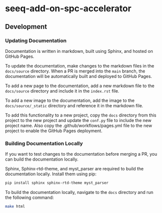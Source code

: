 # seeq-add-on-spc-accelerator

## Development

### Updating Documentation
Documentation is written in markdown, built using Sphinx, and hosted on GitHub Pages. 

To update the documentation, make changes to the markdown files in the `docs/source` directory. When a PR is merged into the `main` branch, the documentation will be automatically built and deployed to GitHub Pages.

To add a new page to the documentation, add a new markdown file to the `docs/source` directory and include it in the `index.rst` file.

To add a new image to the documentation, add the image to the `docs/source/_static` directory and reference it in the markdown file.

To add this functionality to a new project, copy the `docs` directory from this project to the new project and update the `conf.py` file to include the new project name. Also copy the .github/workflows/pages.yml file to the new project to enable the GitHub Pages deployment.

### Building Documentation Locally

If you want to test changes to the documentation before merging a PR, you can build the documentation locally.

Sphinx, Sphinx-rtd-theme, and myst_parser are required to build the documentation locally. Install them using pip:
```bash
pip install sphinx sphinx-rtd-theme myst_parser
```

To build the documentation locally, navigate to the `docs` directory and run the following command:
```bash
make html
```
